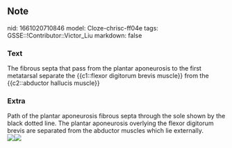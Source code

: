 ## Note
nid: 1661020710846
model: Cloze-chrisc-ff04e
tags: GSSE::!Contributor::Victor_Liu
markdown: false

### Text
The fibrous septa that pass from the plantar aponeurosis to the
first metatarsal separate the {{c1::flexor digitorum brevis
muscle}} from the {{c2::abductor hallucis muscle}}

### Extra
<div>
  Path of the plantar aponeurosis fibrous septa through the sole
  shown by the black dotted line. The plantar aponeurosis overlying
  the flexor digitorum brevis are separated from the abductor
  muscles which lie externally.
</div><img src=
"paste-8a6dc0cb72a3dbff760906977659d1aad8cb192e.jpg"><img src= 
"paste-717db2c7e0920d6d02e1c22f7d5f8542c3b557cc.jpg">

